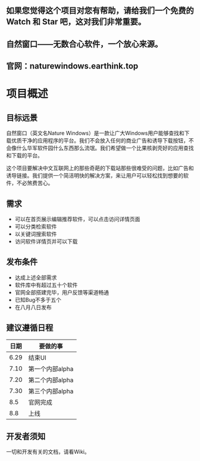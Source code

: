 ## 如果您觉得这个项目对您有帮助，请给我们一个免费的 Watch 和 Star 吧，这对我们非常重要。 

## 自然窗口——无数合心软件，一个放心来源。

## 官网：naturewindows.earthink.top

# 项目概述

## 目标远景

自然窗口（英文名Nature Windows）是一款让广大Windows用户能够查找和下载优质干净的应用程序的平台。我们不会放入任何的商业广告和诱导下载按钮，不会像什么华军软件园什么东西那么流氓。我们希望做一个比果核剥壳好的应用查找和下载的平台。

这个项目要解决中文互联网上的那些奇葩的下载站那些很难受的问题，比如广告和诱导链接。我们提供一个简洁明快的解决方案，来让用户可以轻松找到想要的软件，不必煞费苦心。

## 需求

- 可以在首页展示编辑推荐软件，可以点击访问详情页面
- 可以分类检索软件
- 以关键词搜索软件
- 访问软件详情页并可以下载

## 发布条件

- 达成上述全部需求
- 软件库中有超过五十个软件
- 官网全部搭建完毕，用户反馈等渠道畅通
- 已知Bug不多于五个
- 在八月八日发布

## 建议遵循日程

| 日期 | 要做的事 |
|  ----  | ----  |
| 6.29 | 结束UI |
| 7.10 | 第一个内部alpha |
| 7.20 | 第二个内部alpha |
| 7.30 | 第三个内部alpha |
| 8.5 | 官网完成 |
| 8.8 | 上线 |

## 开发者须知

一切和开发有关的文档，请看Wiki。
